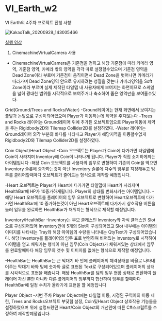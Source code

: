 # VI_Earth_w2
VI Earth의 4주차 프로젝트 진행 사항

![KakaoTalk_20200928_143005466](https://user-images.githubusercontent.com/54584364/94410075-e784a080-01b1-11eb-85ca-0c5053c17588.jpg)

[실행 영상](https://youtu.be/y_aLr3tahBc)

1. CinemachineVirtualCamera 사용
- CinemachineVirtualCamera은 기준점을 정하고 해당 기준점에 따라 카메라 영역, 기준점 영역, 카메라 밖의 영역을 각각 따로 설정할수있으며
기준점 영역을 Dead Zone이라 부르며 기준점이 움직이면서 Dead Zone을 벗어나면 카메라가 따라가며 Dead Zone영역 안으로 유지하려는 성질을 갖는다
카메라영역을 Soft Zone이라 부르며 실제 제작된 타일맵 내 사용자에게 보여지는 화면이므로 스케일을 넓혀 광대한 범위를 시각적으로 보여주거나 축소하여 좁은 영역만을 보여줄수있다.

Grid(Ground/Trees and Rocks/Water)
-Ground레이어는 현재 화면에서 보여지는 풀밭과 논밭으로 구성이되어있으며 Player가 이동하는데 제약을 주지않는다
-Trees and Rocks 레이어는 Ground레이어 위에 추가된 오브젝트임으로 Player이동에 제약을 주는 Rigidbody2D와 Tilemap Collider2D를 설정하였다.
-Water 레이어는 Ground레이어 외각 부분의 바다를 나타내고 Player가 해당지역을 이동할수없게 Rigidbody2D와 Tilemap Collider2D를 설정하였다.

Coin Object/Heart Object
-Coin 오브젝트는 Player가 Coin에 다가가면 타일맵에 Coin이 사라지며 Inventory에 Coin이 나타나게 됩니다. Player가 직접 소지하게되는 아이템입니다
-해당 Coin 오브젝트를 사용자의 임무로 변형하여 기존의 Coin을 먹으면 Inventory 슬롯에 증가하는것이 아닌 Inventory 슬롯에 다수의 임무를 지정해두고
임무를 클리어할때마다 오브젝트가 줄어드는 형식으로 제작할 예정입니다.

-Heart 오브젝트는 Player가 Heart에 다가가면 타일맵에 Heart가 사라지며 HealthBar에 HP가 10증가하게됩니다. Player의 상태를 변화시키는 아이템입니다.
-해당 Heart 오브젝트를 플레이어의 임무 오브젝트로 변형하여 Heart오브젝트에 다가가면 HealthBar에 10 증가하는것이 아닌 Heart오브젝트에 다가가서 상호작용 버튼을 눌러
임무를 완료하면 HealthBar가 채워지는 형식으로 제작할 예정입니다.

Inventory/HealthBar
-Inventory는 부모 클래스인 Inventory와 자식 클래스인 Slot으로 구성되어있어 Inventory안에 5개의 Slot이 구성되어있고
Slot 내부에는 아이템의 이미지를 나타내는 Tray와 해당 아이템의 수량을 나타내는 QtyText가 구성되어있습니다.
해당 Inventory를 플레이어의 임무 표로 변형하여 비어있는 Inventory로 시작하여 아이템을 얻고 채워가는 형식이 아닌 임무(Coin Object)가 채워져있는 상태에서 임무를 완료할때마다
해당 임무의 갯수 및 이미지를 없애는 형식으로 제작할 예정입니다.

-HealthBar는 
HealthBar는 큰 막대기 바 안에 플레이어의 체력상태를 비율로 나타내어주는 막대기 바와 밑에 숫자와 글로 표현된 Text로 구성되어있으며 플레이어의 상태를 시각적으로 표현을 해줍니다.
해당 HealthBar를 팀의 임무 현황 상태로 변환하여 플레이어 자신 뿐만 아니라 다른 플레이어의 임무까지 합산하여 임무를 할때마다 HealthBar에 일정 수치가 올라가게 표현을 할 예정입니다

Player Object
-저번 주차 Player Object에는 타일맵 이동, 지정된 구역이외 이동 제한, Trees and Rocks오브젝트 부딪힘 설정, Coin및Heart Object 상호작용 기능들을 설정하였으며 
위에 설명드렸던 Heart/Coin Object의 개선안에 따른 C#스크립트를 수정하여 제작할예정입니다.
